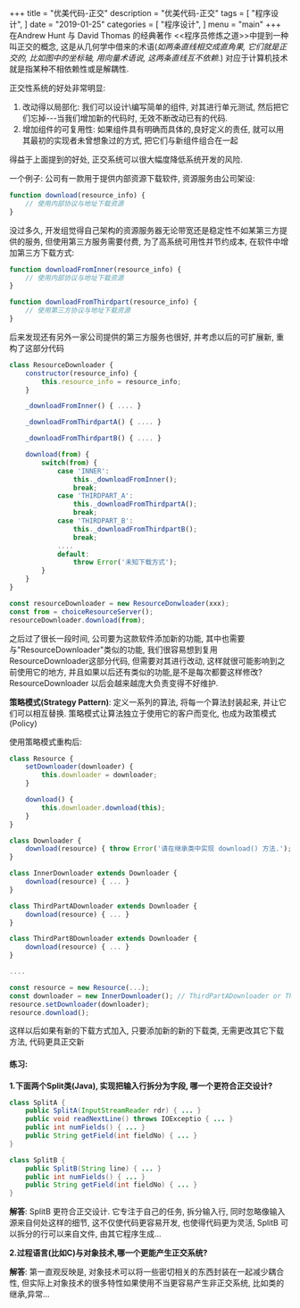 +++
title = "优美代码-正交"
description = "优美代码-正交"
tags = [
    "程序设计",
]
date = "2019-01-25"
categories = [
    "程序设计",
]
menu = "main"
+++
在Andrew Hunt 与 David Thomas 的经典著作 <<程序员修炼之道>>中提到一种叫正交的概念, 这是从几何学中借来的术语(*如两条直线相交成直角果, 它们就是正交的, 比如图中的坐标轴, 用向量术语说, 这两条直线互不依赖.*) 对应于计算机技术就是指某种不相依赖性或是解耦性.<br>

正交性系统的好处非常明显:

1. 改动得以局部化: 我们可以设计\编写简单的组件, 对其进行单元测试, 然后把它们忘掉---当我们增加新的代码时, 无效不断改动已有的代码.
2. 增加组件的可复用性: 如果组件具有明确而具体的,良好定义的责任, 就可以用其最初的实现者未曾想象过的方式, 把它们与新组件组合在一起

得益于上面提到的好处, 正交系统可以很大幅度降低系统开发的风险.<br>

一个例子: 公司有一款用于提供内部资源下载软件, 资源服务由公司架设:
```js
function download(resource_info) {
    // 使用内部协议与地址下载资源
}
```

没过多久, 开发组觉得自己架构的资源服务器无论带宽还是稳定性不如某第三方提供的服务, 但使用第三方服务需要付费, 为了高系统可用性并节约成本, 在软件中增加第三方下载方式:
```js
function downloadFromInner(resource_info) {
    // 使用内部协议与地址下载资源
}

function downloadFromThirdpart(resource_info) {
    // 使用第三方协议与地址下载资源
}
```

后来发现还有另外一家公司提供的第三方服务也很好, 并考虑以后的可扩展新, 重构了这部分代码
```js
class ResourceDownloader {
    constructor(resource_info) {
        this.resource_info = resource_info;
    }

    _downloadFromInner() { .... }

    _downloadFromThirdpartA() { .... }

    _downloadFromThirdpartB() { .... }

    download(from) {
        switch(from) {
            case 'INNER':
                this._downloadFromInner();
                break;
            case 'THIRDPART_A':
                this._downloadFromThirdpartA();
                break;
            case 'THIRDPART_B':
                this._downloadFromThirdpartB();
                break;
            ....
            default:
                throw Error('未知下载方式');
        }
    }
}

const resourceDownloader = new ResourceDonwloader(xxx);
const from = choiceResourceServer();
resourceDownloader.download(from);
```

之后过了很长一段时间, 公司要为这款软件添加新的功能, 其中也需要与"ResourceDownloader"类似的功能, 我们很容易想到复用ResourceDownloader这部分代码, 但需要对其进行改动, 这样就很可能影响到之前使用它的地方, 并且如果以后还有类似的功能,是不是每次都要这样修改? ResourceDownloader 以后会越来越庞大负责变得不好维护.<br>

**策略模式(Strategy Pattern)**: 定义一系列的算法, 将每一个算法封装起来, 并让它们可以相互替换. 策略模式让算法独立于使用它的客户而变化, 也成为政策模式(Policy)<br>

使用策略模式重构后:

```js
class Resource {
    setDownloader(downloader) {
        this.downloader = downloader;
    }

    download() {
        this.downloader.download(this);
    }
}

class Downloader {
    download(resource) { throw Error('请在继承类中实现 download() 方法.'); }
}

class InnerDownloader extends Downloader {
    download(resource) { ... }
}

class ThirdPartADownloader extends Downloader {
    download(resource) { ... }
}

class ThirdPartBDownloader extends Downloader {
    download(resource) { ... }
}

....

const resource = new Resource(...);
const downloader = new InnerDownloader(); // ThirdPartADownloader or ThirdPartBDownloader ......
resource.setDownloader(downloader);
resource.download();
```

这样以后如果有新的下载方式加入, 只要添加新的新的下载类, 无需更改其它下载方法, 代码更具正交新

#### 练习:

**1.下面两个Split类(Java), 实现把输入行拆分为字段, 哪一个更符合正交设计?**

```java
class SplitA {
    public SplitA(InputStreamReader rdr) { ... }
    public void readNextLine() throws IOExceptio { ... }
    public int numFields() { ... }
    public String getField(int fieldNo) { ... }
}

class SplitB {
    public SplitB(String line) { ... }
    public int numFields() { ... }
    public String getField(int fieldNo) { ... }
}
```

**解答**: SplitB 更符合正交设计. 它专注于自己的任务, 拆分输入行, 同时忽略像输入源来自何处这样的细节, 这不仅使代码更容易开发, 也使得代码更为灵活, SplitB 可以拆分的行可以来自文件, 由其它程序生成...

**2.过程语言(比如C)与对象技术,哪一个更能产生正交系统?**

**解答**: 第一直观反映是, 对象技术可以将一些密切相关的东西封装在一起减少耦合性, 但实际上对象技术的很多特性如果使用不当更容易产生非正交系统, 比如类的继承,异常...
